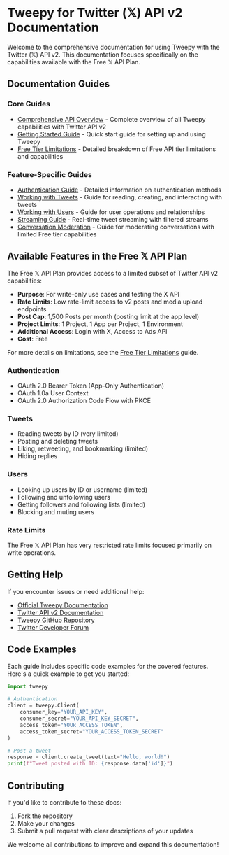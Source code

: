 # Tweepy for Twitter (𝕏) API v2 Documentation

Welcome to the comprehensive documentation for using Tweepy with the Twitter (𝕏) API v2. This documentation focuses specifically on the capabilities available with the Free 𝕏 API Plan.

## Documentation Guides

### Core Guides

- [Comprehensive API Overview](tweepy-v2-api-overview.md) - Complete overview of all Tweepy capabilities with Twitter API v2
- [Getting Started Guide](tweepy-v2-getting-started.md) - Quick start guide for setting up and using Tweepy
- [Free Tier Limitations](tweepy-v2-free-tier-limitations.md) - Detailed breakdown of Free API tier limitations and capabilities

### Feature-Specific Guides

- [Authentication Guide](tweepy-v2-authentication-guide.md) - Detailed information on authentication methods
- [Working with Tweets](tweepy-v2-working-with-tweets.md) - Guide for reading, creating, and interacting with tweets
- [Working with Users](tweepy-v2-working-with-users.md) - Guide for user operations and relationships
- [Streaming Guide](tweepy-v2-streaming-guide.md) - Real-time tweet streaming with filtered streams
- [Conversation Moderation](tweepy-v2-conversation-moderation.md) - Guide for moderating conversations with limited Free tier capabilities

## Available Features in the Free 𝕏 API Plan

The Free 𝕏 API Plan provides access to a limited subset of Twitter API v2 capabilities:

- **Purpose**: For write-only use cases and testing the X API
- **Rate Limits**: Low rate-limit access to v2 posts and media upload endpoints
- **Post Cap**: 1,500 Posts per month (posting limit at the app level)
- **Project Limits**: 1 Project, 1 App per Project, 1 Environment
- **Additional Access**: Login with X, Access to Ads API
- **Cost**: Free

For more details on limitations, see the [Free Tier Limitations](tweepy-v2-free-tier-limitations.md) guide.

### Authentication

- OAuth 2.0 Bearer Token (App-Only Authentication)
- OAuth 1.0a User Context
- OAuth 2.0 Authorization Code Flow with PKCE

### Tweets

- Reading tweets by ID (very limited)
- Posting and deleting tweets
- Liking, retweeting, and bookmarking (limited)
- Hiding replies

### Users

- Looking up users by ID or username (limited)
- Following and unfollowing users
- Getting followers and following lists (limited)
- Blocking and muting users

### Rate Limits

The Free 𝕏 API Plan has very restricted rate limits focused primarily on write operations.

## Getting Help

If you encounter issues or need additional help:

- [Official Tweepy Documentation](https://docs.tweepy.org/)
- [Twitter API v2 Documentation](https://developer.twitter.com/en/docs/twitter-api)
- [Tweepy GitHub Repository](https://github.com/tweepy/tweepy)
- [Twitter Developer Forum](https://twittercommunity.com/)

## Code Examples

Each guide includes specific code examples for the covered features. Here's a quick example to get you started:

```python
import tweepy

# Authentication
client = tweepy.Client(
    consumer_key="YOUR_API_KEY",
    consumer_secret="YOUR_API_KEY_SECRET",
    access_token="YOUR_ACCESS_TOKEN",
    access_token_secret="YOUR_ACCESS_TOKEN_SECRET"
)

# Post a tweet
response = client.create_tweet(text="Hello, world!")
print(f"Tweet posted with ID: {response.data['id']}")
```

## Contributing

If you'd like to contribute to these docs:

1. Fork the repository
2. Make your changes
3. Submit a pull request with clear descriptions of your updates

We welcome all contributions to improve and expand this documentation!
